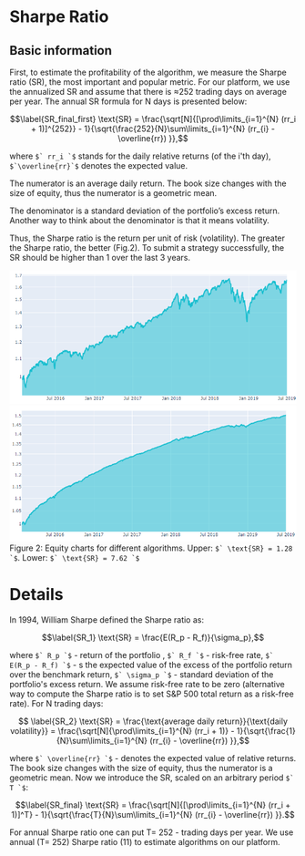 # Sharpe Ratio

## Basic information
First, to estimate the profitability of the algorithm, we measure the Sharpe ratio (SR), the most important and popular metric. For our platform, we use the annualized SR and assume that there is ≈252 trading days on average per year. The annual SR formula for N days is presented below:

```math
\label{SR_final_first}
    \text{SR} = \frac{\sqrt[N]{[\prod\limits_{i=1}^{N} (rr_i + 1)]^{252}} - 1}{\sqrt{\frac{252}{N}\sum\limits_{i=1}^{N} (rr_{i}  - \overline{rr}) }},
```

where ``$` rr_i `$`` stands for the daily relative returns (of the i'th day),
``$`\overline{rr}`$`` denotes the expected value.

The numerator is an average daily return. The book size changes with the size of equity, thus the numerator is a geometric mean.

The denominator is a standard deviation of the portfolio’s excess return. Another way to think about the denominator is that it means volatility.

Thus, the Sharpe ratio is the return per unit of risk (volatility). The greater the Sharpe ratio, the better (Fig.2). To submit a strategy successfully, the SR should be higher than 1 over the last 3 years.

![Sharpe low](low_sharpe.png)
![Sharpe high](high_sharpe.png)
Figure 2: Equity charts for different algorithms. Upper: ``$` \text{SR} = 1.28 `$``.
Lower: ``$` \text{SR} = 7.62 `$``


# Details

In 1994, William Sharpe defined the Sharpe ratio as:

```math
\label{SR_1}
    \text{SR} = \frac{E(R_p - R_f)}{\sigma_p},
```
    
where ``$` R_p `$`` - return of the portfolio
, ``$` R_f `$`` - risk-free rate, ``$` E(R_p - R_f) `$`` - s the expected value of the excess of the portfolio return over the benchmark return,
``$` \sigma_p `$`` - standard deviation of the portfolio's excess return. We
assume risk-free rate to be zero (alternative way to compute the Sharpe ratio is to set S&P 500 total return as a risk-free rate). For N trading days:
 
```math
 \label{SR_2}
    \text{SR} = \frac{\text{average daily return}}{\text{daily volatility}} = \frac{\sqrt[N]{\prod\limits_{i=1}^{N} (rr_i + 1)} - 1}{\sqrt{\frac{1}{N}\sum\limits_{i=1}^{N} (rr_{i}  - \overline{rr}) }},
```

where ``$` \overline{rr} `$`` - denotes the expected value of relative returns. The book size changes with the size of equity, thus the numerator is a geometric mean. Now we introduce the SR, scaled on an arbitrary period ``$` T `$``:

```math
\label{SR_final}
    \text{SR} = \frac{\sqrt[N]{[\prod\limits_{i=1}^{N} (rr_i + 1)]^T} - 1}{\sqrt{\frac{T}{N}\sum\limits_{i=1}^{N} (rr_{i}  - \overline{rr}) }}.
```

For annual Sharpe ratio one can put T= 252 - trading days per year. We use annual (T= 252) Sharpe ratio (11) to estimate algorithms on our platform.